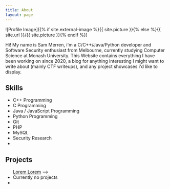```yaml
---
title: About
layout: page
---
```

![Profile Image]({% if site.external-image %}{{ site.picture }}{% else %}{{ site.url }}/{{ site.picture }}{% endif %})

<p>Hi! My name is Sam Merren, i'm a C/C++/Java/Python developer and Software
  Security enthusiast from Melbourne, currently studying Computer Science at Monash University. 
  This Website contains everything I have been working on since 2020, a blog for anything 
  interesting I might want to write about (mainly CTF writeups), and any project showcases i'd
  like to display.</p>

<h2>Skills</h2>

<ul class="skill-list">
	<li>C++ Programming</li>
	<li>C Programming</li>
	<li>Java / JavaScript Programming</li>
	<li>Python Programming</li>
	<li>Git</li>
	<li>PHP</li>
	<li>MySQL</li>
	<li>Security Research<li>
</ul>

<h2>Projects</h2>

<ul>
	<! –– <li><a href="https://github.com/">Lorem Lorem</a></li> ––>
	<li>Currently no projects<li>
</ul>
